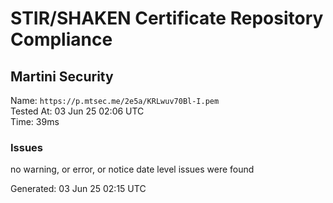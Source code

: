 # STIR/SHAKEN Certificate Repository Compliance

## Martini Security

Name: `https://p.mtsec.me/2e5a/KRLwuv70Bl-I.pem`\
Tested At: 03 Jun 25 02:06 UTC\
Time: 39ms

### Issues

no warning, or error, or notice date level issues were found

Generated: 03 Jun 25 02:15 UTC
